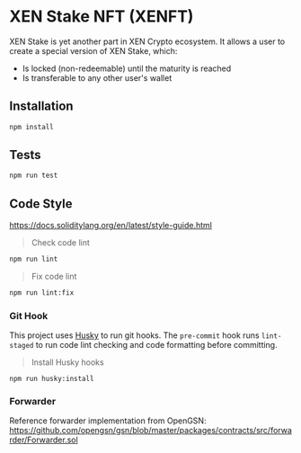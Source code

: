 # XEN Stake NFT (XENFT)

XEN Stake is yet another part in XEN Crypto ecosystem. It allows a user to create a special version of XEN Stake, which:

- Is locked (non-redeemable) until the maturity is reached
- Is transferable to any other user's wallet

## Installation

```bash
npm install
```

## Tests

```bash
npm run test
```

## Code Style

https://docs.soliditylang.org/en/latest/style-guide.html

> Check code lint

```bash
npm run lint
```

> Fix code lint

```bash
npm run lint:fix
```

### Git Hook

This project uses [Husky](https://typicode.github.io/husky/#/) to run git hooks. The `pre-commit`
hook runs `lint-staged` to run code lint checking and code formatting before committing.

> Install Husky hooks

```shell
npm run husky:install
```

### Forwarder

Reference forwarder implementation from OpenGSN: https://github.com/opengsn/gsn/blob/master/packages/contracts/src/forwarder/Forwarder.sol
